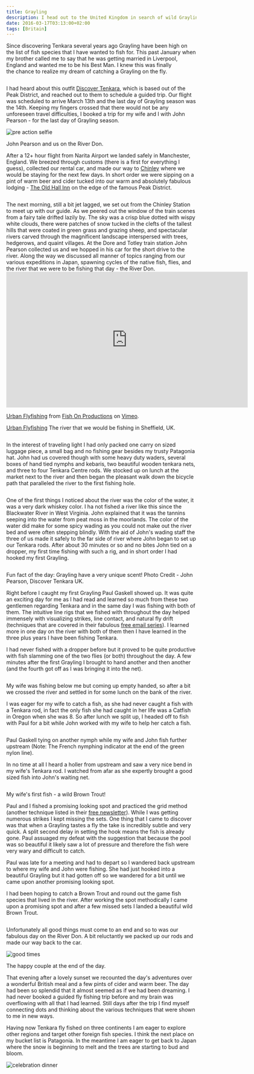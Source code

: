 ```yaml
---
title: Grayling
description: I head out to the United Kingdom in search of wild Grayling and Brown Trout...
date: 2016-03-17T03:13:00+02:00
tags: [Britain]
---
```

<div class="text-lg mt-2">
<p class="mb-2">Since discovering Tenkara several years ago Grayling have been high on the list of fish species that I have wanted to fish for. This past January when my brother called me to say that he was getting married in Liverpool, England and wanted me to be his Best Man. I knew this was finally the chance to realize my dream of catching a Grayling on the fly.</p>

<img class="w-8/12 rounded-lg shadow-lg mx-auto" src="" alt="" />

<p class="mt-2 mb-2">I had heard about this outfit <a href="https://www.facebook.com/DiscoverTenkara/" target="_blank" rel="noopener" class="text-red-500 hover:bg-red-500 hover:text-white">Discover Tenkara</a>, which is based out of the Peak District, and reached out to them to schedule a guided trip. Our flight was scheduled to arrive March 13th and the last day of Grayling season was the 14th. Keeping my fingers crossed that there would not be any unforeseen travel difficulties, I booked a trip for my wife and I with John Pearson - for the last day of Grayling season.</p>

<img class="w-8/12 rounded-lg shadow-lg mx-auto" src="https://res.cloudinary.com/mountaintopcoding-127956/image/upload/v1658871791/Fallfish%20Tenkara/Grayling/england-tenkara-britain-fishing-united_kingdom-grayling-brook_trout-our_guide_hyxglj.jpg" alt="pre action selfie" />
<p class="mt-2 mb-2">John Pearson and us on the River Don.</p>

<p class="mt-2 mb-2">After a 12+ hour flight from Narita Airport we landed safely in Manchester, England. We breezed through customs (there is a first for everything I guess), collected our rental car, and made our way to <a href="https://www.google.com/maps/place/Chinley,+High+Peak,+Derbyshire+SK23,+UK/@53.3382681,-1.9479302,15z/data=!3m1!4b1!4m7!1m4!3m3!1s0x487a348304951a07:0x8b1d5b83f07368bb!2sChinley!3b1!3m1!1s0x487a33639681f7a7:0x56bff816e6867a2f" target="_blank" rel="noopener" class="text-red-500 hover:bg-red-500 hover:text-white">Chinley</a> where we would be staying for the next few days. In short order we were sipping on a pint of warm beer and cider tucked into our warm and absolutely fabulous lodging - <a href="https://www.old-hall-inn.co.uk/" target="_blank" rel="noopener" class="text-red-500 hover:bg-red-500 hover:text-white">The Old Hall Inn</a> on the edge of the famous Peak District.</p>

<img class="w-8/12 rounded-lg shadow-lg mx-auto" src="" alt="" />

<p class="mt-2 mb-2">The next morning, still a bit jet lagged, we set out from the Chinley Station to meet up with our guide. As we peered out the window of the train scenes from a fairy tale drifted lazily by. The sky was a crisp blue dotted with wispy white clouds, there were patches of snow tucked in the clefts of the tallest hills that were coated in green grass and grazing sheep, and spectacular rivers carved through the magnificent landscape interspersed with trees, hedgerows, and quaint villages. At the Dore and Totley train station John Pearson collected us and we hopped in his car for the short drive to the river. Along the way we discussed all manner of topics ranging from our various expeditions in Japan, spawning cycles of the native fish, flies, and the river that we were to be fishing that day - the River Don.

<iframe src="https://player.vimeo.com/video/25372131?h=e9070eaf08" width="640" height="360" frameborder="0" allow="autoplay; fullscreen; picture-in-picture" allowfullscreen></iframe>
<p><a href="https://vimeo.com/25372131">Urban Flyfishing</a> from <a href="https://vimeo.com/fishon">Fish On Productions</a> on <a href="https://vimeo.com">Vimeo</a>.</p>

<p class="mt-2 mb-2"><a href="https://vimeo.com/25372131" target="_blank" rel="noopener noreferrer" class="text-red-500 hover:bg-red-500 hover:text-white">Urban Flyfishing</a> The river that we would be fishing in Sheffield, UK.</p>

<img class="w-8/12 rounded-lg shadow-lg mx-auto" src="" alt="" />

<p class="mt-2 mb-2">In the interest of traveling light I had only packed one carry on sized luggage piece, a small bag and no fishing gear besides my trusty Patagonia hat. John had us covered though with some heavy duty waders, several boxes of hand tied nymphs and kebaris, two beautiful wooden tenkara nets, and three to four Tenkara Centre rods. We stocked up on lunch at the market next to the river and then began the pleasant walk down the bicycle path that paralleled the river to the first fishing hole.</p>

<img class="w-8/12 rounded-lg shadow-lg mx-auto" src="" alt="" />

<p class="mt-2 mb-2">One of the first things I noticed about the river was the color of the water, it was a very dark whiskey color. I ha not fished a river like this since the Blackwater River in West Virginia. John explained that it was the tannins seeping into the water from peat moss in the moorlands. The color of the water did make for some spicy wading as you could not make out the river bed and were often stepping blindly. With the aid of John's wading staff the three of us made it safely to the far side of river where John began to set up our Tenkara rods. After about 30 minutes or so and no bites John tied on a dropper, my first time fishing with such a rig, and in short order I had hooked my first Grayling.</p>

<img class="w-8/12 rounded-lg shadow-lg mx-auto" src="" alt="" />

<p class="mt-2 mb-2">Fun fact of the day: Grayling have a very unique scent! Photo Credit - John Pearson, Discover Tenkara UK.</p>

<p class="mt-2 mb-2">Right before I caught my first Grayling Paul Gaskell showed up. It was quite an exciting day for me as I had read and learned so much from these two gentlemen regarding Tenkara and in the same day I was fishing with both of them. The intuitive line rigs that we fished with throughout the day helped immensely with visualizing strikes, line contact, and natural fly drift (techniques that are covered in their fabulous <a href="https://discover-tenkara.com/usa-canada-tutorials-sign-up/" target="_blank" rel="noopener" class="text-red-500 hover:bg-red-500 hover:text-white">free email series</a>). I learned more in one day on the river with both of them then I have learned in the three plus years I have been fishing Tenkara.</p>

<p class="mt-2 mb-2">I had never fished with a dropper before but it proved to be quite productive with fish slamming one of the two flies (or both) throughout the day. A few minutes after the first Grayling I brought to hand another and then another (and the fourth got off as I was bringing it into the net).</p>

<img class="w-8/12 rounded-lg shadow-lg mx-auto" src="" alt="" />

<p class="mt-2 mb-2">My wife was fishing below me but coming up empty handed, so after a bit we crossed the river and settled in for some lunch on the bank of the river.</p>

<p class="mt-2 mb-2">I was eager for my wife to catch a fish, as she had never caught a fish with a Tenkara rod, in fact the only fish she had caught in her life was a Catfish in Oregon when she was 8. So after lunch we split up, I headed off to fish with Paul for a bit while John worked with my wife to help her catch a fish.</p>

<img class="w-8/12 rounded-lg shadow-lg mx-auto" src="" alt="" />

<p class="mt-2 mb-2">Paul Gaskell tying on another nymph while my wife and John fish further upstream (Note: The French nymphing indicator at the end of the green nylon line).</p>

<p class="mt-2 mb-2">In no time at all I heard a holler from upstream and saw a very nice bend in my wife's Tenkara rod. I watched from afar as she expertly brought a good sized fish into John's waiting net.</p>

<img class="w-8/12 rounded-lg shadow-lg mx-auto" src="" alt="" />
<p class="mt-2 mb-2">My wife's first fish - a wild Brown Trout!</p>

<p class="mt-2 mb-2">Paul and I fished a promising looking spot and practiced the grid method (another technique listed in their <a href="https://discover-tenkara.com/usa-canada-tutorials-sign-up/" target="_blank" rel="noopener" class="text-red-500 hover:bg-red-500 hover:text-white">free newsletter</a>). While I was getting numerous strikes I kept missing the sets. One thing that I came to discover was that when a Grayling tastes a fly the take is incredibly subtle and very quick. A split second delay in setting the hook means the fish is already gone. Paul assuaged my defeat with the suggestion that because the pool was so beautiful it likely saw a lot of pressure and therefore the fish were very wary and difficult to catch.</p>

<p class="mt-2 mb-2">Paul was late for a meeting and had to depart so I wandered back upstream to where my wife and John were fishing. She had just hooked into a beautiful Grayling but it had gotten off so we wandered for a bit until we came upon another promising looking spot.</p>

<p class="mt-2 mb-2">I had been hoping to catch a Brown Trout and round out the game fish species that lived in the river. After working the spot methodically I came upon a promising spot and after a few missed sets I landed a beautiful wild Brown Trout.</p>

<img class="w-8/12 rounded-lg shadow-lg mx-auto" src="" alt="" />

<p class="mt-2 mb-2">Unfortunately all good things must come to an end and so to was our fabulous day on the River Don. A bit reluctantly we packed up our rods and made our way back to the car.</p>

<img class="w-8/12 rounded-lg shadow-lg mx-auto" src="https://res.cloudinary.com/mountaintopcoding-127956/image/upload/v1658871791/Fallfish%20Tenkara/Grayling/england-tenkara-britain-fishing-united_kingdom-grayling-brook_trout-happy_couple_bvmw4p.jpg" alt="good times" />
<p class="mt-2 mb-2">The happy couple at the end of the day.</p>

<p class="mt-2 mb-2">That evening after a lovely sunset we recounted the day's adventures over a wonderful British meal and a few pints of cider and warm beer. The day had been so splendid that it almost seemed as if we had been dreaming. I had never booked a guided fly fishing trip before and my brain was overflowing with all that I had learned. Still days after the trip I find myself connecting dots and thinking about the various techniques that were shown to me in new ways.</p>

<p class="mt-2 mb-2">Having now Tenkara fly fished on three continents I am eager to explore other regions and target other foreign fish species. I think the next place on my bucket list is Patagonia. In the meantime I am eager to get back to Japan where the snow is beginning to melt and the trees are starting to bud and bloom.</p>

<img class="w-8/12 rounded-lg shadow-lg mx-auto" src="https://res.cloudinary.com/mountaintopcoding-127956/image/upload/v1658871790/Fallfish%20Tenkara/Grayling/england-tenkara-britain-fishing-united_kingdom-grayling-brook_trout-celebration_dinner_r0qist.jpg" alt="celebration dinner" />
</div>
